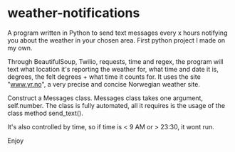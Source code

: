 weather-notifications
=====================

A program written in Python to send text messages every x hours notifying you about the weather in your chosen area. First python project I made on my own. 

Through BeautifulSoup, Twilio, requests, time and regex, the program will text what location it's reporting the weather for, what time and date it is, degrees, the felt degrees + what time it counts for. It uses the site "www.yr.no", a very precise and concise Norwegian weather site.

Construct a Messages class. Messages class takes one argument, self.number. The class is fully automated, all it requires is the usage of the class method send_text().

It's also controlled by time, so if time is < 9 AM or > 23:30, it wont run.


Enjoy
